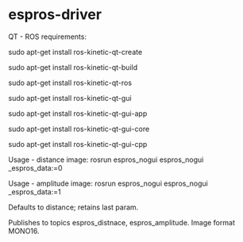 # espros-driver

QT - ROS requirements:

sudo apt-get install ros-kinetic-qt-create

sudo apt-get install ros-kinetic-qt-build

sudo apt-get install ros-kinetic-qt-ros

sudo apt-get install ros-kinetic-qt-gui

sudo apt-get install ros-kinetic-qt-gui-app

sudo apt-get install ros-kinetic-qt-gui-core

sudo apt-get install ros-kinetic-qt-gui-cpp


Usage - distance image: rosrun espros_nogui espros_nogui _espros_data:=0

Usage - amplitude image: rosrun espros_nogui espros_nogui _espros_data:=1

Defaults to distance; retains last param.

Publishes to topics espros_distnace, espros_amplitude.  Image format MONO16.
